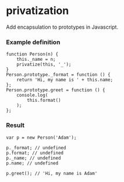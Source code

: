 privatization
=============

Add encapsulation to prototypes in Javascript.

### Example definition
```JS
function Person(n) {
    this._name = n;
    privatize(this, '_');
}
Person.prototype._format = function () {
    return 'Hi, my name is ' + this.name;
};
Person.prototype.greet = function () {
    console.log(
        this.format()
    );
};

```

### Result
```JS
var p = new Person('Adam');

p._format; // undefined
p.format; // undefined
p._name; // undefined
p.name; // undefined

p.greet(); // 'Hi, my name is Adam'
```
